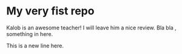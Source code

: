 # My very fist repo

Kalob is an awesome teacher! I will leave him a nice review. Bla bla , something in here. 

This is a new line here.
